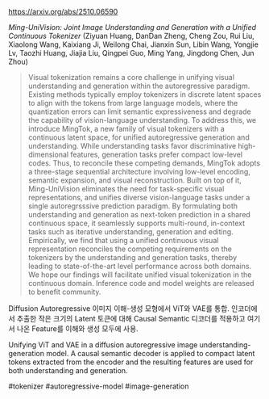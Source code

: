 https://arxiv.org/abs/2510.06590

*Ming-UniVision: Joint Image Understanding and Generation with a Unified Continuous Tokenizer* (Ziyuan Huang, DanDan Zheng, Cheng Zou, Rui Liu, Xiaolong Wang, Kaixiang Ji, Weilong Chai, Jianxin Sun, Libin Wang, Yongjie Lv, Taozhi Huang, Jiajia Liu, Qingpei Guo, Ming Yang, Jingdong Chen, Jun Zhou)

> Visual tokenization remains a core challenge in unifying visual understanding and generation within the autoregressive paradigm. Existing methods typically employ tokenizers in discrete latent spaces to align with the tokens from large language models, where the quantization errors can limit semantic expressiveness and degrade the capability of vision-language understanding. To address this, we introduce MingTok, a new family of visual tokenizers with a continuous latent space, for unified autoregressive generation and understanding. While understanding tasks favor discriminative high-dimensional features, generation tasks prefer compact low-level codes. Thus, to reconcile these competing demands, MingTok adopts a three-stage sequential architecture involving low-level encoding, semantic expansion, and visual reconstruction. Built on top of it, Ming-UniVision eliminates the need for task-specific visual representations, and unifies diverse vision-language tasks under a single autoregrsssive prediction paradigm. By formulating both understanding and generation as next-token prediction in a shared continuous space, it seamlessly supports multi-round, in-context tasks such as iterative understanding, generation and editing. Empirically, we find that using a unified continuous visual representation reconciles the competing requirements on the tokenizers by the understanding and generation tasks, thereby leading to state-of-the-art level performance across both domains. We hope our findings will facilitate unified visual tokenization in the continuous domain. Inference code and model weights are released to benefit community.

Diffusion Autoregressive 이미지 이해-생성 모형에서 ViT와 VAE를 통합. 인코더에서 추출한 작은 크기의 Latent 토큰에 대해 Causal Semantic 디코더를 적용하고 여기서 나온 Feature를 이해와 생성 모두에 사용.

Unifying ViT and VAE in a diffusion autoregressive image understanding-generation model. A causal semantic decoder is applied to compact latent tokens extracted from the encoder and the resulting features are used for both understanding and generation.

#tokenizer #autoregressive-model #image-generation 